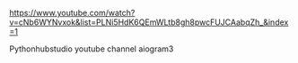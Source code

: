 https://www.youtube.com/watch?v=cNb6WYNvxok&list=PLNi5HdK6QEmWLtb8gh8pwcFUJCAabqZh_&index=1

Pythonhubstudio youtube channel  aiogram3